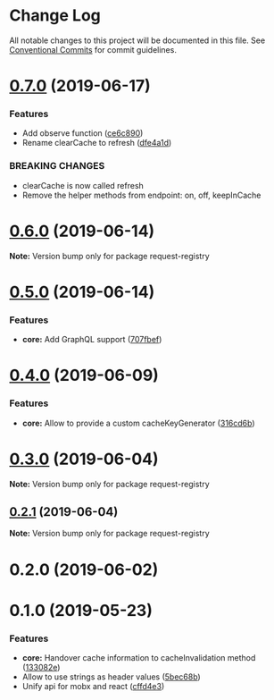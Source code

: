 # Change Log

All notable changes to this project will be documented in this file.
See [Conventional Commits](https://conventionalcommits.org) for commit guidelines.

# [0.7.0](https://github.com/namics/request-registry/compare/v0.6.1...v0.7.0) (2019-06-17)


### Features

* Add observe function ([ce6c890](https://github.com/namics/request-registry/commit/ce6c890))
* Rename clearCache to refresh ([dfe4a1d](https://github.com/namics/request-registry/commit/dfe4a1d))


### BREAKING CHANGES

* clearCache is now called refresh
* Remove the helper methods from endpoint: on, off, keepInCache





# [0.6.0](https://github.com/namics/request-registry/compare/v0.5.0...v0.6.0) (2019-06-14)

**Note:** Version bump only for package request-registry






# [0.5.0](https://github.com/namics/request-registry/compare/v0.4.0...v0.5.0) (2019-06-14)


### Features

* **core:** Add GraphQL support ([707fbef](https://github.com/namics/request-registry/commit/707fbef))





# [0.4.0](https://github.com/namics/request-registry/compare/v0.3.0...v0.4.0) (2019-06-09)


### Features

* **core:** Allow to provide a custom cacheKeyGenerator ([316cd6b](https://github.com/namics/request-registry/commit/316cd6b))





# [0.3.0](https://github.com/namics/request-registry/compare/v0.2.1...v0.3.0) (2019-06-04)

**Note:** Version bump only for package request-registry





## [0.2.1](https://github.com/namics/request-registry/compare/v0.2.0...v0.2.1) (2019-06-04)

**Note:** Version bump only for package request-registry





# 0.2.0 (2019-06-02)



# 0.1.0 (2019-05-23)


### Features

* **core:** Handover cache information to cacheInvalidation method ([133082e](https://github.com/namics/request-registry/commit/133082e))
* Allow to use strings as header values ([5bec68b](https://github.com/namics/request-registry/commit/5bec68b))
* Unify api for mobx and react ([cffd4e3](https://github.com/namics/request-registry/commit/cffd4e3))
